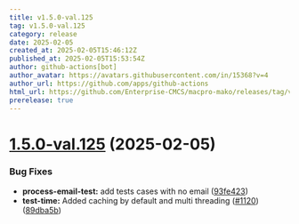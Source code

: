 ```yaml
---
title: v1.5.0-val.125
tag: v1.5.0-val.125
category: release
date: 2025-02-05
created_at: 2025-02-05T15:46:12Z
published_at: 2025-02-05T15:53:54Z
author: github-actions[bot]
author_avatar: https://avatars.githubusercontent.com/in/15368?v=4
author_url: https://github.com/apps/github-actions
html_url: https://github.com/Enterprise-CMCS/macpro-mako/releases/tag/v1.5.0-val.125
prerelease: true
---
```


# [1.5.0-val.125](https://github.com/Enterprise-CMCS/macpro-mako/compare/v1.5.0-val.124...v1.5.0-val.125) (2025-02-05)


### Bug Fixes

* **process-email-test:** add tests cases with no email ([93fe423](https://github.com/Enterprise-CMCS/macpro-mako/commit/93fe423ac0f8fe0092321f517169f504ffe70216))
* **test-time:** Added caching by default and multi threading  ([#1120](https://github.com/Enterprise-CMCS/macpro-mako/issues/1120)) ([89dba5b](https://github.com/Enterprise-CMCS/macpro-mako/commit/89dba5be127662c21cc279035b8556bac6ad32ff))




